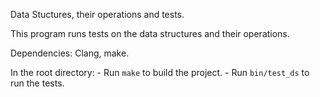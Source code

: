 Data Stuctures, their operations and tests.

This program runs tests on the data structures and their operations. 

Dependencies: Clang, make.

In the root directory:
    - Run `make` to build the project.
    - Run `bin/test_ds` to run the tests.

